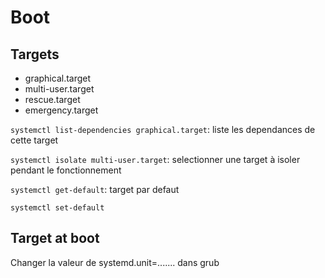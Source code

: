 # Boot

## Targets

- graphical.target
- multi-user.target
- rescue.target
- emergency.target

`systemctl list-dependencies graphical.target`: liste les dependances de cette target

`systemctl isolate multi-user.target`: selectionner une target à isoler pendant le fonctionnement

`systemctl get-default`: target par defaut

`systemctl set-default`

## Target at boot

Changer la valeur de systemd.unit=....... dans grub